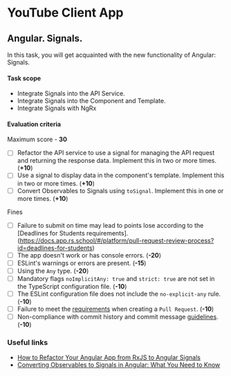 # YouTube Client App

## Angular. Signals.

In this task, you will get acquainted with the new functionality of Angular: Signals.

#### Task scope

- Integrate Signals into the API Service.
- Integrate Signals into the Component and Template.
- Integrate Signals with NgRx

#### Evaluation criteria

Maximum score - **30**

- [ ] Refactor the API service to use a signal for managing the API request and returning the response data. Implement this in two or more times. (**+10**)
- [ ] Use a signal to display data in the component's template. Implement this in two or more times. (**+10**)
- [ ] Convert Observables to Signals using `toSignal`. Implement this in one or more times. (**+10**)

Fines

- [ ] Failure to submit on time may lead to points lose according to the [Deadlines for Students requirements].(https://docs.app.rs.school/#/platform/pull-request-review-process?id=deadlines-for-students)
- [ ] The app doesn't work or has console errors. (**-20**)
- [ ] ESLint's warnings or errors are present. (**-15**)
- [ ] Using the `Any` type. (**-20**)
- [ ] Mandatory flags `noImplicitAny: true` and `strict: true` are not set in the TypeScript configuration file. (**-10**)
- [ ] The ESLint configuration file does not include the `no-explicit-any` rule. (**-10**)
- [ ] Failure to meet the [requirements](https://rs.school/docs/en/pull-request-review-process#pull-request-requirements-pr) when creating a `Pull Request`. (**-10**)
- [ ] Non-compliance with commit history and commit message [guidelines](https://rs.school/docs/en/git-convention#commit-requirements). (**-10**)

### Useful links

- [How to Refactor Your Angular App from RxJS to Angular Signals](https://medium.com/@marekpanti/how-to-refactoryour-angular-app-from-rxjs-to-angular-signals-f33876579a38)
- [Converting Observables to Signals in Angular: What You Need to Know](https://netbasal.com/converting-observables-to-signals-in-angular-what-you-need-to-know-4f5474c765a0)
